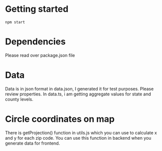 # Getting started
`npm start`

# Dependencies
Please read over package.json file

# Data
Data is in json format in data.json, I generated it for test purposes. Please review properties. In data.ts, i am getting aggregate values for state and county levels. 

# Circle coordinates on map
There is getProjection() function in utils.js which you can use to calculate x and y for each zip code. You can use this function in backend when you generate data for frontend. 
